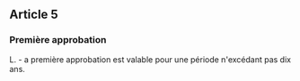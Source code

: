 ## Article 5
### Première approbation

L. - a première approbation est valable pour une période n'excédant pas dix ans.
